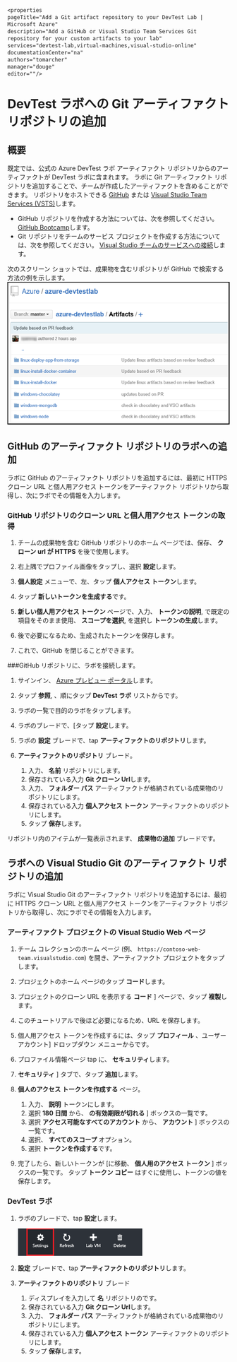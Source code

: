     <properties
    pageTitle="Add a Git artifact repository to your DevTest Lab | Microsoft Azure"
    description="Add a GitHub or Visual Studio Team Services Git repository for your custom artifacts to your lab"
    services="devtest-lab,virtual-machines,visual-studio-online"
    documentationCenter="na"
    authors="tomarcher"
    manager="douge"
    editor=""/>

<tags
    ms.service="devtest-lab"
    ms.workload="na"
    ms.tgt_pltfrm="na"
    ms.devlang="na"
    ms.topic="article"
    ms.date="11/01/2015"
    ms.author="tarcher"/>

# DevTest ラボへの Git アーティファクト リポジトリの追加

## 概要

既定では、公式の Azure DevTest ラボ アーティファクト リポジトリからのアーティファクトが DevTest ラボに含まれます。 ラボに Git アーティファクト リポジトリを追加することで、チームが作成したアーティファクトを含めることができます。 リポジトリをホストできる [GitHub](https://github.com) または [Visual Studio Team Services (VSTS)](https://visualstudio.com)します。

- GitHub リポジトリを作成する方法については、次を参照してください。 [GitHub Bootcamp](https://help.github.com/categories/bootcamp/)します。
- Git リポジトリをチームのサービス プロジェクトを作成する方法については、次を参照してください。 [Visual Studio チームのサービスへの接続](https://www.visualstudio.com/get-started/setup/connect-to-visual-studio-online)します。

次のスクリーン ショットでは、成果物を含むリポジトリが GitHub で検索する方法の例を示します。  
![GitHub アーティファクト リポジトリのサンプル](./media/devtest-lab-add-artifact-repo/devtestlab-github-artifact-repo-home.png)

## GitHub のアーティファクト リポジトリのラボへの追加

ラボに GitHub のアーティファクト リポジトリを追加するには、最初に HTTPS クローン URL と個人用アクセス トークンをアーティファクト リポジトリから取得し、次にラボでその情報を入力します。

### GitHub リポジトリのクローン URL と個人用アクセス トークンの取得

1. チームの成果物を含む GitHub リポジトリのホーム ページでは、保存、 **クローン url が HTTPS** を後で使用します。

1. 右上隅でプロファイル画像をタップし、選択 **設定**します。

1.  **個人設定** メニューで、左、タップ **個人アクセス トークン**します。

1. タップ **新しいトークンを生成する**です。

1.  **新しい個人用アクセス トークン** ページで、入力、 **トークンの説明**, で既定の項目をそのまま使用、 **スコープを選択**, を選択し **トークンの生成**します。

1. 後で必要になるため、生成されたトークンを保存します。

1. これで、GitHub を閉じることができます。   

###GitHub リポジトリに、ラボを接続します。

1. サインイン、 [Azure プレビュー ポータル](http://portal.azure.com)します。

1. タップ **参照**, 、順にタップ **DevTest ラボ** リストからです。

1. ラボの一覧で目的のラボをタップします。   

1. ラボのブレードで、[タップ **設定**します。

1. ラボの **設定** ブレードで、tap **アーティファクトのリポジトリ**します。

1.  **アーティファクトのリポジトリ** ブレード。

    1. 入力、 **名前** リポジトリにします。
    1. 保存されている入力 **Git クローン Url**します。
    2. 入力、 **フォルダー パス** アーティファクトが格納されている成果物のリポジトリにします。
    3. 保存されている入力 **個人アクセス トークン** アーティファクトのリポジトリにします。
    4. タップ **保存**します。

リポジトリ内のアイテムが一覧表示されます、 **成果物の追加** ブレードです。

## ラボへの Visual Studio Git のアーティファクト リポジトリの追加

ラボに Visual Studio Git のアーティファクト リポジトリを追加するには、最初に HTTPS クローン URL と個人用アクセス トークンをアーティファクト リポジトリから取得し、次にラボでその情報を入力します。

### アーティファクト プロジェクトの Visual Studio Web ページ

1. チーム コレクションのホーム ページ (例、 `https://contoso-web-team.visualstudio.com`) を開き、アーティファクト プロジェクトをタップします。

2. プロジェクトのホーム ページのタップ **コード**します。

1. プロジェクトのクローン URL を表示する **コード** ] ページで、タップ **複製**します。

1. このチュートリアルで後ほど必要になるため、URL を保存します。

1. 個人用アクセス トークンを作成するには、タップ **プロフィール** 、ユーザー アカウント] ドロップダウン メニューからです。

1. プロファイル情報ページ tap に、 **セキュリティ**します。

1.  **セキュリティ** ] タブで、タップ **追加**します。

1.  **個人のアクセス トークンを作成する** ページ。

    1. 入力、 **説明** トークンにします。
    2. 選択 **180 日間** から、 **の有効期限が切れる** ] ボックスの一覧です。
    3. 選択 **アクセス可能なすべてのアカウント** から、 **アカウント** ] ボックスの一覧です。
    4. 選択、 **すべてのスコープ** オプション。
    5. 選択 **トークンを作成する**です。

1. 完了したら、新しいトークンが [に移動、 **個人用のアクセス トークン** ] ボックスの一覧です。 タップ **トークン コピー** はすぐに使用し、トークンの値を保存します。

### DevTest ラボ

1. ラボのブレードで、tap **設定**します。

    ![設定の選択](./media/devtest-lab-add-artifact-repo/devtestlab-add-artifacts-repo-open-dtl-settings.png)

1.  **設定** ブレードで、tap **アーティファクトのリポジトリ**します。

1.  **アーティファクトのリポジトリ** ブレード

    1. ディスプレイを入力して **名** リポジトリのです。
    1. 保存されている入力 **Git クローン Url**します。
    2. 入力、 **フォルダー パス** アーティファクトが格納されている成果物のリポジトリにします。
    3. 保存されている入力 **個人アクセス トークン** アーティファクトのリポジトリにします。
    4. タップ **保存**します。


